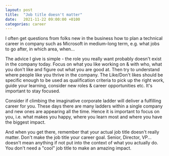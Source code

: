 ```yaml
---
layout: post
title:  "Job title doesn't matter"
date:   2021-11-22 09:00:00 +0100
categories: career
---
```


I often get questions from folks new in the business how to plan a technical career in company such as Microsoft in medium-long term, e.g. what jobs to go after, in which area, when...

The advice I give is simple - the role you really want probably doesn't exist in the company today. Focus on what you like working on & with who, what you don't like and figure out what you are good at. Then try to understand where people like you thrive in the company. The Like/Don't likes should be specific enough to be used as qualification criteria to pick up the right work, guide your learning, consider new roles & career opportunities etc. It's important to stay focused. 

Consider if climbing the imaginative corporate ladder will deliver a fulfilling career for you. These days there are many ladders within a single company and new ones are appearing all the time. Hence it is important to focus on you, i.e. what makes you happy, where you learn most and where you have the biggest impact.

And when you get there, remember that your actual job title doesn't really matter. Don't make the job title your career goal. Senior, Director, VP... doesn't mean anything if not put into the context of what you actually do. You don't need a "cool" job title to make an amazing impact.    


